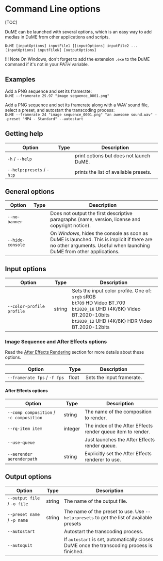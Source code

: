 # Command Line options

[TOC]

DuME can be launched with several options, which is an easy way to add medias in DuME from other applications and scripts.

`DuME [inputOptions] inputFile1 [[inputOptions] inputFile2 ... [inputOptions] inputFileN] [outputOptions]`

!!! Note
    On Windows, don't forget to add the extension `.exe` to the DuME command if it's not in your *PATH* variable.

## Examples

Add a PNG sequence and set its framerate:  
`DuME --framerate 29.97 "image sequence_0001.png"`

Add a PNG sequence and set its framerate along with a WAV sound file, select a preset, and autostart the transcoding process:  
`DuME --framerate 24 "image sequence_0001.png" "an awesome sound.wav" --preset "MP4 - Standard" --autostart`

## Getting help

| Option | Type | Description |
| --- | --- | --- |
| `-h` / `--help`| | print options but does not launch DuME. |
| `--help:presets` / `-h:p` | | prints the list of available presets. |

## General options

| Option | Type | Description |
| --- | --- | --- |
| `--no-banner` | | Does not output the first descriptive paragraphs (name, version, license and copyright notice). |
| `--hide-console` | | On *Windows*, hides the console as soon as DuME is launched. This is implicit if there are no other arguments. Useful when launching DuME from other applications. |

## Input options

| Option | Type | Description |
| --- | --- | --- |
| `--color-profile profile` | string | Sets the input color profile. One of:<br>`srgb` sRGB<br>`bt709` HD Video BT.709<br>`bt2020_10` UHD (4K/8K) Video BT.2020-10bits<br>`bt2020_12` UHD (4K/8K) HDR Video BT.2020-12bits |

### Image Sequence and After Effects options

Read the [After Effects Rendering](after-effects-rendering.md) section for more details about these options.

| Option | Type | Description |
| --- | --- | --- |
| `--framerate fps` / `-f fps` | float | Sets the input framerate. |

#### After Effects options

| Option | Type | Description |
| --- | --- | --- |
| `--comp composition` / `-c composition` | string | The name of the composition to render. |
| `--rq-item item` | integer | The index of the After EFfects render queue item to render. |
| `--use-queue` | | Just launches the After Effects render queue. |
| `--aerender aerenderpath` | string | Explicitly set the After Effects renderer to use. |

## Output options

| Option | Type | Description |
| --- | --- | --- |
| `--output file` / `-o file` | string | The name of the output file. |
| `--preset name` / `-p name` | string | The name of the preset to use. Use `--help:presets` to get the list of available presets |
| `--autostart` | | Autostart the transcoding process. |
| `--autoquit` | | If `autostart` is set, automatically closes DuME once the transcoding process is finished. |
